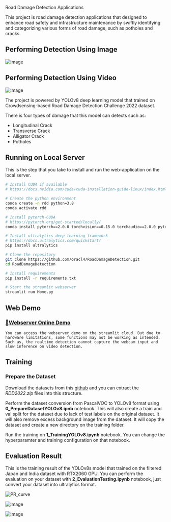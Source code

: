  Road Damage Detection Applications

This project is road damage detection applications that designed to enhance road safety and infrastructure maintenance by swiftly identifying and categorizing various forms of road damage, such as potholes and cracks.

## Performing Detection Using Image

![image](https://github.com/DXG-Gutson/RoadD/assets/161324365/08df9910-a785-460d-b6cf-cd98271bd700)


## Performing Detection Using Video

![image](https://github.com/DXG-Gutson/RoadD/assets/161324365/db3aeae4-f150-4dfc-8aed-e88a8ee8b77a)


The project is powered by YOLOv8 deep learning model that trained on Crowdsensing-based Road Damage Detection Challenge 2022 dataset.

There is four types of damage that this model can detects such as:
- Longitudinal Crack
- Transverse Crack
- Alligator Crack
- Potholes

## Running on Local Server

This is the step that you take to install and run the web-application on the local server.

``` bash
# Install CUDA if available
# https://docs.nvidia.com/cuda/cuda-installation-guide-linux/index.html

# Create the python environment
conda create -n rdd python=3.8
conda activate rdd

# Install pytorch-CUDA
# https://pytorch.org/get-started/locally/
conda install pytorch==2.0.0 torchvision==0.15.0 torchaudio==2.0.0 pytorch-cuda=11.8 -c pytorch -c nvidia

# Install ultralytics deep learning framework
# https://docs.ultralytics.com/quickstart/
pip install ultralytics

# Clone the repository
git clone https://github.com/oracl4/RoadDamageDetection.git
cd RoadDamageDetection

# Install requirements
pip install -r requirements.txt

# Start the streamlit webserver
streamlit run Home.py
```

## Web Demo

### [🎈Webserver Online Demo](https://roaddamagedetection.streamlit.app/)
    
    You can access the webserver demo on the streamlit cloud. But due to hardware limitations, some functions may not be working as intended. Such as, the realtime detection cannot capture the webcam input and slow inference on video detection.

## Training

### Prepare the Dataset

Download the datasets from this [github](https://github.com/sekilab/RoadDamageDetector) and you can extract the *RDD2022.zip* files into this structure.


Perform the dataset conversion from PascalVOC to YOLOv8 format using **0_PrepareDatasetYOLOv8.ipnb** notebook. This will also create a train and val split for the dataset due to lack of test labels on the original dataset. It will also remove excess background image from the dataset. It will copy the dataset and create a new directory on the training folder.



Run the training on **1_TrainingYOLOv8.ipynb** notebook. You can change the hyperparamter and training configuration on that notebook.

## Evaluation Result

This is the training result of the YOLOv8s model that trained on the filtered Japan and India dataset with RTX2060 GPU. You can perform the evaluation on your dataset with **2_EvaluationTesting.ipynb** notebook, just convert your dataset into ultralytics format.

<p align="center">

![PR_curve](https://github.com/DXG-Gutson/RoadD/assets/161324365/219231ee-557c-4b35-9bb0-9d50117c295d)



![image](https://github.com/DXG-Gutson/RoadD/assets/161324365/dbed4654-64fd-4b93-bbbc-5b161bbed368)

![image](https://github.com/DXG-Gutson/RoadD/assets/161324365/c3541727-bb2d-4d5f-86f1-4f8495bacb5e)

</p>


